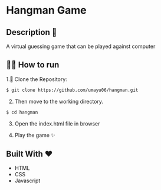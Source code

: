# Hangman Game
## Description 📘

A virtual guessing game that can be played against computer

## 🏃‍♂️ How to run

1.👯 Clone the Repository:
```sh
$ git clone https://github.com/umayu06/hangman.git
```

2. Then move to the working directory.
```sh
$ cd hangman
```

3. Open the index.html file in browser

4. Play the game ✨

## Built With ❤️
* HTML
* CSS
* Javascript
